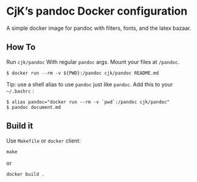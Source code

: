 # CjK’s pandoc Docker configuration

A simple docker image for pandoc with filters, fonts, and the latex bazaar.

## How To

Run `cjk/pandoc`  With regular `pandoc` args. Mount your files at `/pandoc`.

``` console
$ docker run --rm -v ${PWD}:/pandoc cjk/pandoc README.md
```

Tip: use a shell alias to use `pandoc` just like `pandoc`. Add this to your `~/.bashrc` :

``` console
$ alias pandoc="docker run --rm -v `pwd`:/pandoc cjk/pandoc"
$ pandoc document.md
```

## Build it

Use `Makefile` or `docker` client:

```
make
```

or

```
docker build .
```

